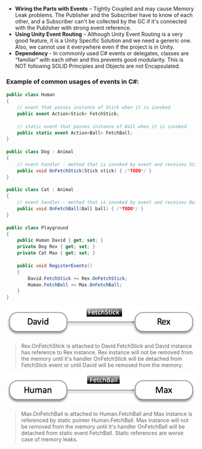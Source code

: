 * **Wiring the Parts with Events** – Tightly Coupled and may cause Memory Leak problems. The Publisher and the Subscriber have to know of each other, and a Subscriber can't be collected by the GC if it's connected with the Publisher with strong event reference.
* **Using Unity Event Routing** – Although Unity Event Routing is a very good feature, it is a Unity Specific Solution and we need a generic one. Also, we cannot use it everywhere even if the project is in Unity.
* **Dependency** - In commonly used C# events or delegates, classes are “familiar” with each other and this prevents good modularity. This is NOT following SOLID Principles and Objects are not Encapsulated.

### Example of common usages of events in C#:

```csharp
public class Human
{
    // event that passes instance of Stick when it is invoked
    public event Action<Stick> FetchStick;
    
    // static event that passes instance of Ball when it is invoked
    public static event Action<Ball> FetchBall;
}

public class Dog : Animal
{
    // event handler - method that is invoked by event and receives Stick instance
    public void OnFetchStick(Stick stick) { /*TODO*/ }
}

public class Cat : Animal
{
    // event handler - method that is invoked by event and receives Ball instance
    public void OnFetchBall(Ball ball) { /*TODO*/ }
}

public class Playground
{
    public Human David { get; set; }
    private Dog Rex { get; set; }
    private Cat Max { get; set; }

    public void RegisterEvents()
    {
        David.FetchStick += Rex.OnFetchStick;
        Human.FetchBall += Max.OnFetchBall;
    }
}
```
![david -> rex](Images/david_rex.png)
> Rex.OnFetchStick is attached to David.FetchStick and David instance has reference to Rex instance. Rex instance will not be removed from the memory until it's handler OnFetchStick will be detached from FetchStick event or until David will be removed from the memory.

![human -> rex](Images/human_rex.png)
> Max.OnFetchBall is attached to Human.FetchBall and Max instance is referenced by static pointer Human.FetchBall. Max instance will not be removed from the memory until it's handler OnFetchBall will be detached from static event FetchBall. Static references are worse case of memory leaks.